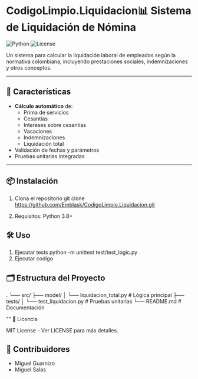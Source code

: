 # CodigoLimpio.Liquidacion📊 Sistema de Liquidación de Nómina

![Python](https://img.shields.io/badge/Python-3.8%2B-blue)
![License](https://img.shields.io/badge/License-MIT-green)

Un sistema para calcular la liquidación laboral de empleados según la normativa colombiana, incluyendo prestaciones sociales, indemnizaciones y otros conceptos.

---

## 🚀 Características

- **Cálculo automático** de:
  - Prima de servicios
  - Cesantías
  - Intereses sobre cesantías
  - Vacaciones
  - Indemnizaciones
  - Liquidación total
- Validación de fechas y parámetros
- Pruebas unitarias integradas

---

## 📦 Instalación

1. Clona el repositorio
	git clone https://github.com/Emblask/CodigoLimpio.Liquidacion.git
   
2. Requisitos:
        Python 3.8+
        
## 🛠️ Uso
1. Ejecutar tests
	python -m unittest test/test_logic.py
2. Ejecutar codigo
	
## 🗂️ Estructura del Proyecto
.
└── src/
    ├── model/
    │   └── liquidacion_total.py  # Lógica principal
    ├── tests/
    │   └── test_liquidacion.py   # Pruebas unitarias
    └── README.md                 # Documentación
    
"" 📄 Licencia

MIT License - Ver LICENSE para más detalles.

## 👥 Contribuidores

- Miguel Guarnizo
- Miguel Salas 
	
